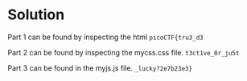 # Solution


Part 1 can be found by inspecting the html
`picoCTF{tru3_d3`

Part 2 can be found by inspecting the mycss.css file.
`t3ct1ve_0r_ju5t`

Part 3 can be found in the myjs.js file.
`_lucky?2e7b23e3}`

